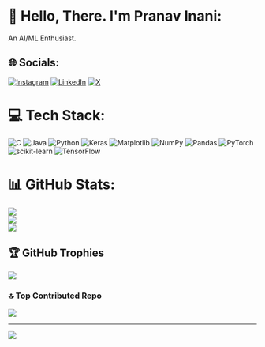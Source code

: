 # 💫 Hello, There. I'm Pranav Inani:
An AI/ML Enthusiast.<br>


## 🌐 Socials:
[![Instagram](https://img.shields.io/badge/Instagram-%23E4405F.svg?logo=Instagram&logoColor=white)](https://instagram.com/pranav.inani) [![LinkedIn](https://img.shields.io/badge/LinkedIn-%230077B5.svg?logo=linkedin&logoColor=white)](https://linkedin.com/in/pranavinani) [![X](https://img.shields.io/badge/X-black.svg?logo=X&logoColor=white)](https://x.com/pranavinani) 

# 💻 Tech Stack:
![C](https://img.shields.io/badge/c-%2300599C.svg?style=for-the-badge&logo=c&logoColor=white) ![Java](https://img.shields.io/badge/java-%23ED8B00.svg?style=for-the-badge&logo=openjdk&logoColor=white) ![Python](https://img.shields.io/badge/python-3670A0?style=for-the-badge&logo=python&logoColor=ffdd54) ![Keras](https://img.shields.io/badge/Keras-%23D00000.svg?style=for-the-badge&logo=Keras&logoColor=white) ![Matplotlib](https://img.shields.io/badge/Matplotlib-%23ffffff.svg?style=for-the-badge&logo=Matplotlib&logoColor=black) ![NumPy](https://img.shields.io/badge/numpy-%23013243.svg?style=for-the-badge&logo=numpy&logoColor=white) ![Pandas](https://img.shields.io/badge/pandas-%23150458.svg?style=for-the-badge&logo=pandas&logoColor=white) ![PyTorch](https://img.shields.io/badge/PyTorch-%23EE4C2C.svg?style=for-the-badge&logo=PyTorch&logoColor=white) ![scikit-learn](https://img.shields.io/badge/scikit--learn-%23F7931E.svg?style=for-the-badge&logo=scikit-learn&logoColor=white) ![TensorFlow](https://img.shields.io/badge/TensorFlow-%23FF6F00.svg?style=for-the-badge&logo=TensorFlow&logoColor=white)
# 📊 GitHub Stats:
![](https://github-readme-stats.vercel.app/api?username=pranavinani&theme=dark&hide_border=false&include_all_commits=false&count_private=false)<br/>
![](https://github-readme-streak-stats.herokuapp.com/?user=pranavinani&theme=dark&hide_border=false)<br/>
![](https://github-readme-stats.vercel.app/api/top-langs/?username=pranavinani&theme=dark&hide_border=false&include_all_commits=false&count_private=false&layout=compact)

## 🏆 GitHub Trophies
![](https://github-profile-trophy.vercel.app/?username=pranavinani&theme=radical&no-frame=false&no-bg=false&margin-w=4)

### 🔝 Top Contributed Repo
![](https://github-contributor-stats.vercel.app/api?username=pranavinani&limit=5&theme=dark&combine_all_yearly_contributions=true)

---
[![](https://visitcount.itsvg.in/api?id=pranavinani&icon=0&color=0)](https://visitcount.itsvg.in)

<!-- Proudly created with GPRM ( https://gprm.itsvg.in ) -->
